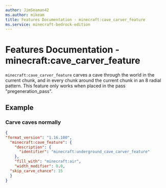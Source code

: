 ```yaml
---
author: JimSeaman42
ms.author: mikeam
title: Features Documentation - minecraft:cave_carver_feature
ms.service: minecraft-bedrock-edition
---
```


# Features Documentation - minecraft:cave_carver_feature

`minecraft:cave_carver_feature` carves a cave through the world in the current chunk, and in every chunk around the current chunk in an 8 radial pattern. This feature only works when placed in the pass "pregeneration_pass".

## Example

### Carve caves normally

```json
{
"format_version": "1.16.100",
  "minecraft:cave_feature": {
    "description": {
      "identifier": "minecraft:underground_cave_carver_feature"
    },
    "fill_with": "minecraft:air",
    "width_modifier": 0.0,
  "skip_carve_chance": 15
  }
}
```
